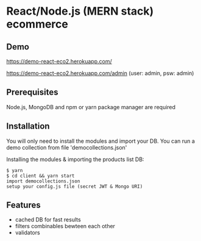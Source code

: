 # React/Node.js (MERN stack) ecommerce

## Demo

https://demo-react-eco2.herokuapp.com/ 

https://demo-react-eco2.herokuapp.com/admin (user: admin, psw: admin)

## Prerequisites

Node.js, MongoDB and npm or yarn package manager are required

## Installation
You will only need to install the modules and import your DB.
You can run a demo collection from file 'democollections.json'

Installing the modules & importing the products list DB:

```
$ yarn
$ cd client && yarn start
import democollections.json
setup your config.js file (secret JWT & Mongo URI)
```

## Features
- cached DB for fast results
- filters combinables bewteen each other 
- validators
